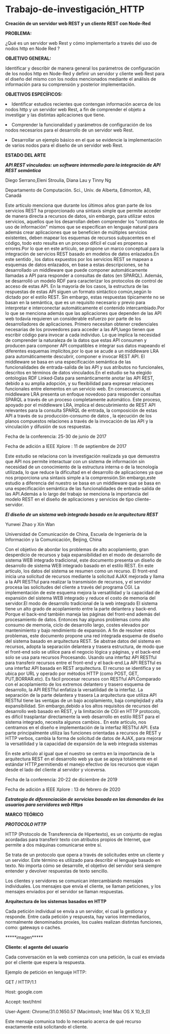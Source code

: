 # Trabajo-de-investigación_HTTP

****Creación de un servidor web REST y un cliente REST con Node-Red****


****PROBLEMA:****
<p>¿Qué es un servidor web  Rest y cómo implementarlo a través del uso de nodos http  en Node Red ?</p>

****OBJETIVO GENERAL:****

 <p>Identificar y describir de manera general los parámetros de configuración de los nodos http en Node-Red  y definir un  servidor y cliente web Rest para el diseño del mismo con los nodos mencionados mediante el análisis de información para su comprensión y posterior implementación.</p>

****OBJETIVOS ESPECÍFICOS:****

 <p><li>Identificar estudios recientes que contengan información acerca de los nodos http y un servidor web Rest, a fin de comprender  el objeto a investigar y las distintas aplicaciones que tiene.</li></p>
<p><li>Comprender la funcionalidad y parámetros de configuración de los nodos necesarios para el desarrollo de un servidor web Rest.</li></p>
<p><li>Desarrollar un ejemplo básico en el que se evidencie la implementación de varios nodos para el diseño de un servidor web Rest. </li></p>

****ESTADO DEL ARTE****

***API REST vinculadas: un software intermedio para la integración de API REST semántica***

<p>Diego Serrano,Eleni Stroulia, Diana Lau y Tinny Ng</p>
<p>Departamento de Computación. Sci., Univ. de Alberta, Edmonton, AB, Canadá</p>
 
 
<p>Este artículo menciona que durante los últimos años gran parte de los  servicios REST ha proporcionado una sintaxis simple que permite acceder  de manera directa a recursos de datos, sin embargo, para utilizar estos servicios, aquellos que los desarrollan deben comprender los "contratos de uso de información" mismos que se especifican en lenguaje natural para además crear aplicaciones que se beneficien de múltiples servicios existentes, deben mapear los esquemas de recursos subyacentes en el código, todo esto resulta en un  proceso difícil el cual es  propenso a errores.Por lo que en este artículo, se propone un marco conceptual para la integración de servicios REST basado en modelos de datos enlazados.En este sentido , los datos expuestos por los servicios REST se mapean a esquemas de datos enlazados, en base a estas descripciones, se ha desarrollado un middleware que puede componer automáticamente llamadas a API para responder a consultas de datos (en SPARQL). Además, se desarrolló un modelo RDF para caracterizar los protocolos de control de acceso de estas API. En la mayoría de los casos, la estructura de las respuestas de estas API siguen un formato sintáctico común,según lo dictado por el estilo REST. Sin embargo, estas respuestas típicamente no se basan en la semántica, que es un requisito necesario y  previo para interpretar e interconectar automáticamente el contenido intercambiado.Por lo que se menciona además que las aplicaciones que dependen de las API web todavía requieren un considerable esfuerzo por parte de los desarrolladores de aplicaciones. Primero necesitan obtener credenciales necesarias de los proveedores para acceder a las API,luego  tienen que escribir código para invocar a cada individuo.
Lo que implica la necesidad de comprender la naturaleza de la datos que estas API consumen y producen para componer API compatibles e integrar sus datos mapeando el diferentes esquemas implícitos,por lo que se acude a un middleware LRA para automáticamente descubrir, componer e invocar  REST API. El middleware se basa en una especificación semántica de las funcionalidades de entrada-salida de las API y sus atributos no funcionales, descritos en términos de datos vinculados.En el estudio se  ha elegido ontologías RDF Linked-Data para semánticamente anotar las API REST, debido a su amplia adopción, y su flexibilidad para expresar relaciones funcionales entre elementos en un servicio web. En consecuencia, el middleware LRA presenta un enfoque novedoso para responder consultas SPARQL a través de un proceso completamente automático. Este proceso, apoyado por el middleware LRA, implica el descubrimiento de REST API relevantes para la consulta SPARQL de entrada, la composición de estas API a través de su producción-consumo de datos , la ejecución de los planos compuestos relaciones a través de la invocación de las API y la vinculación y difusión de sus respuestas.</p>
 
<p>Fecha de la conferencia: 25-30 de junio de 2017</p>
<p>Fecha de adición a IEEE Xplore : 11 de septiembre de 2017</p>

<p>Este estudio se relaciona con la investigación realizada ya que demuestra que API nos permite interactuar con un sistema de información sin necesidad de un conocimiento de la estructura interna o de la tecnología utilizada, lo que reduce la dificultad en el desarrollo de aplicaciones ya que nos proporciona una sintaxis simple a la comprensión.Sin embargo,este estudio a diferencia del nuestro se basa en un middleware que se basa en una especificación semántica de las funcionalidades de entrada-salida de las API.Además a lo largo del trabajo se menciona la importancia del modelo REST en el diseño de aplicaciones y servicios de tipo cliente-servidor.</p>

***El diseño de un sistema web integrado basado en la arquitectura REST***

<p>Yunwei Zhao y Xin Wan</p>
<p>Universidad de Comunicación de China, Escuela de Ingeniería de la Información y la Comunicación, Beijing, China</p>
<p>Con el objetivo de abordar los problemas de alto acoplamiento, gran desperdicio de recursos y baja expansibilidad en el modo de desarrollo de sistema WEB integrado tradicional, este documento presenta un diseño de desarrollo de sistema WEB integrado basado en el estilo REST. En este artículo, los datos del sistema se resumen como un recurso. El front-end inicia una solicitud de recursos mediante la solicitud AJAX mejorada y llama a la API RESTful para realizar la transmisión de recursos, y el servidor procesa las solicitudes del cliente a través del programa CGI. La implementación de este esquema mejora la versatilidad y la capacidad de expansión del sistema WEB integrado y reduce el costo de memoria del servidor.El modo de desarrollo tradicional de la web integrado El sistema tiene un alto grado de acoplamiento entre la parte delantera y back-end. Porque el back-end también maneja las páginas del front-end además del procesamiento de datos. Entonces hay algunos problemas como alto consumo de memoria, ciclo de desarrollo largo, costes elevados por mantenimiento y bajo rendimiento de expansión. A fin de resolver estos problemas, este documento propone una red integrada esquema de diseño del sistema basado en arquitectura REST. Se abstrae datos del sistema en recursos, adopta la separación delantera y trasera estructura, de modo que el front-end solo se utilice para el negocio lógica y páginas, y el back-end solo se usa para recursos Procesando. Usando una interfaz API RESTful para transferir recursos entre el front-end y el back-end.La API RESTful es una interfaz API basada en REST arquitectura. El recurso se identifica y se ubica por URL y operado por métodos HTTP (como POST, GET, PUT,BORRAR.etc). Es fácil procesar recursos con RESTful API.Comparado con el acoplamiento de los extremos delantero y trasero esquema de desarrollo, la API RESTful enfatiza la versatilidad de la interfaz. La separación de la parte delantera y trasera La arquitectura que utiliza API RESTful tiene las ventajas de un bajo acoplamiento, baja complejidad y alta expansibilidad. Sin embargo,debido a los altos requisitos de recursos del desarrollo web basado en REST, y la limitación de CGI en HTTP protocolo, es difícil trasplantar directamente la web desarrollo en estilo REST para el sistema integrado, necesita algunos cambios.. En este artículo, nos centramos en el diseño e implementación de la interfaz RESTful API. Esta parte principalmente utiliza las funciones orientadas a recursos de REST y HTTP verbos, cambia la forma de solicitud de datos de AJAX, para mejorar la versatilidad y la capacidad de expansión de la web integrada sistemas</p>
<p>En este artículo al igual que el nuestro se centra en la importancia de la arquitectura REST en el  desarrollo web ya que se apoya totalmente en el estándar HTTP,permitiendo el manejo efectivo de los recursos que viajan desde el lado del cliente al servidor y viceversa.</p>
<p>Fecha de la conferencia: 20-22 de diciembre de 2019</p>
<p>Fecha de adición a IEEE Xplore : 13 de febrero de 2020</p>

***Estrategia de diferenciación de servicios basada en las demandas de los usuarios para servidores web Https***



****MARCO TEÓRICO****

***PROTOCOLO  HTTP***

<p>HTTP (Protocolo de Transferencia de Hipertexto), es un conjunto de reglas acordadas para transferir texto con atributos propios de Internet, que permite a dos máquinas comunicarse entre sí.</p>
<p>Se trata de un protocolo que opera a través de solicitudes entre un cliente y un servidor. Este término es utilizado para describir el lenguaje basado en texto. No importa cómo se desarrolle, el objetivo del servidor será siempre entender y devolver respuestas de texto sencillo.</p>
<p>Los clientes y servidores se comunican intercambiando mensajes individuales. Los mensajes que envía el cliente, se llaman peticiones, y los mensajes enviados por el servidor se llaman respuestas.</p>

**Arquitectura de los sistemas basados en  HTTP**

<p>Cada petición individual se envía a un servidor, el cual la gestiona y responde. Entre cada petición y respuesta, hay varios intermediarios, normalmente denominados proxies, los cuales realizan distintas funciones, como: gateways o caches. </p>
*****imagen*****

**Cliente: el agente del usuario**

<p>Cada conversación en la web comienza con una petición, la cual es enviada por el cliente que espera la respuesta.</p>
<p>Ejemplo de petición en lenguaje HTTP:</p>
<p>GET / HTTP/1.1</p>
<p>Host: google.com</p>
<p>Accept: text/html</p>
<p>User-Agent: Chrome/31.0.1650.57 (Macintosh; Intel Mac OS X 10_9_0)</p>
<p>Este mensaje comunica todo lo necesario acerca de qué recurso exactamente está solicitando el cliente.</p>
